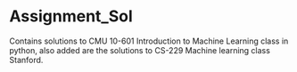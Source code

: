 # Assignment_Sol
Contains solutions to CMU 10-601 Introduction to Machine Learning class in python, also added are the solutions to CS-229 Machine learning class Stanford.

